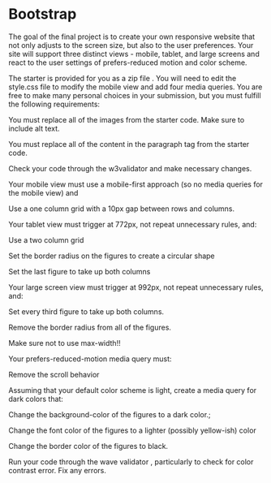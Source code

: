 # Bootstrap


The goal of the final project is to create your own responsive website that not only adjusts to the screen size, but also to the user preferences.  Your site will support three distinct views - mobile, tablet, and large screens and react to the user settings of prefers-reduced motion and color scheme. 

The starter  is provided for you 
as a zip file
. You will need to edit the style.css file to modify the mobile view and add four media queries.  You are free to make many personal choices in your submission, but you must fulfill the following requirements:

You must replace all of the images from the starter code. Make sure to include alt text.

You must replace all of the content in the paragraph tag from the starter code. 

Check your code through the 
w3validator
 and make necessary changes.

Your mobile view must use a mobile-first approach (so no media queries for the mobile view) and

Use a one column grid with a 10px gap between rows and columns.

Your tablet  view must trigger at 772px, not repeat unnecessary rules,  and:

Use  a  two column grid

Set the border radius on the figures to create a circular shape

Set the last figure  to take up both columns

Your large screen view must trigger at 992px, not repeat unnecessary rules,  and:

Set  every third figure  to take up both columns.

Remove the border radius from all of the figures.

Make sure not to use max-width!!

Your prefers-reduced-motion media query must:

Remove the scroll behavior

Assuming that your default color scheme is light, create a media query for dark colors that: 

Change the background-color of the figures to a dark color.;

Change the font color of the figures  to a lighter (possibly yellow-ish) color

Change the border color of the figures  to black.

Run your code through the 
wave validator
, particularly to check for color contrast error.  Fix any errors.
